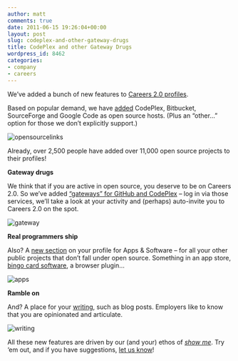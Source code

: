 ```yaml
---
author: matt
comments: true
date: 2011-06-15 19:26:04+00:00
layout: post
slug: codeplex-and-other-gateway-drugs
title: CodePlex and other Gateway Drugs
wordpress_id: 8462
categories:
- company
- careers
---
```


We’ve added a bunch of new features to [Careers 2.0 profiles](http://careers.stackoverflow.com/cv).

 

Based on popular demand, we have [added](http://careers.stackoverflow.com/cv?hash=open-source) CodePlex, Bitbucket, SourceForge and Google Code as open source hosts. (Plus an “other…” option for those we don’t explicitly support.)

 

![opensourcelinks](/blog/images/2011-06-15-codeplex-and-other-gateway-drugs/opensourcelinks.png)

 

Already, over 2,500 people have added over 11,000 open source projects to their profiles!

 

**Gateway drugs**

 

We think that if you are active in open source, you deserve to be on Careers 2.0. So we’ve added [“gateways” for GitHub and CodePlex](http://careers.stackoverflow.com/gateway) – log in via those services, we’ll take a look at your activity and (perhaps) auto-invite you to Careers 2.0 on the spot.

 

![gateway](/blog/images/2011-06-15-codeplex-and-other-gateway-drugs/gateway.png)

 

**Real programmers ship**

 

Also? A [new section](http://careers.stackoverflow.com/cv?hash=projects) on your profile for Apps & Software – for all your other public projects that don’t fall under open source. Something in an app store, [bingo card software](http://blog.businessofsoftware.org/2011/03/hello-ladies-patrick-mckenzie-markets-to-minorities-at-business-of-software-2010.html), a browser plugin…

 

![apps](/blog/images/2011-06-15-codeplex-and-other-gateway-drugs/apps.png)

 

**Ramble on**

 

And? A place for your [writing](http://careers.stackoverflow.com/cv?hash=writing), such as blog posts. Employers like to know that you are opinionated and articulate.

 

![writing](/blog/images/2011-06-15-codeplex-and-other-gateway-drugs/writing.png)

 

All these new features are driven by our (and your) ethos of _[show me](http://blog.stackoverflow.com/2011/03/careers-2-0-now-does-github/)_. Try ‘em out, and if you have suggestions, [let us know](http://meta.stackoverflow.com/questions/tagged/careers)!
